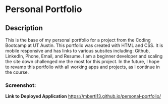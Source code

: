 # Personal Portfolio

## Description

This is the base of my personal portfolio for a project from the Coding Bootcamp at UT Austin. This portfolio was created with HTML and CSS. It is mobile responsive and has links to various subsites including: Github, LinkedIn, Phone, Email, and Resume. I am a beginner developer and scaling the site down challenged me the most for this project. In the future, I hope to revamp this portfolio with all working apps and projects, as I continue in the course.

### Screenshot:


**Link to Deployed Application**
https://mberti13.github.io/personal-portfolio/
